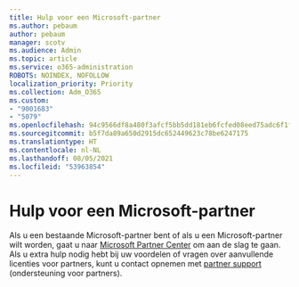 ```yaml
---
title: Hulp voor een Microsoft-partner
ms.author: pebaum
author: pebaum
manager: scotv
ms.audience: Admin
ms.topic: article
ms.service: o365-administration
ROBOTS: NOINDEX, NOFOLLOW
localization_priority: Priority
ms.collection: Adm_O365
ms.custom:
- "9001683"
- "5079"
ms.openlocfilehash: 94c9566df8a480f3afcf5bb5dd181eb6fcfed08eed75adc6f1f06c9df26c4cf8
ms.sourcegitcommit: b5f7da89a650d2915dc652449623c78be6247175
ms.translationtype: HT
ms.contentlocale: nl-NL
ms.lasthandoff: 08/05/2021
ms.locfileid: "53963854"
---
```

# <a name="help-as-a-microsoft-partner"></a>Hulp voor een Microsoft-partner

Als u een bestaande Microsoft-partner bent of als u een Microsoft-partner wilt worden, gaat u naar [Microsoft Partner Center](https://support.microsoft.com/help/4499930/partner-center-overview) om aan de slag te gaan. Als u extra hulp nodig hebt bij uw voordelen of vragen over aanvullende licenties voor partners, kunt u contact opnemen met [partner support](https://aka.ms/partnersupport) (ondersteuning voor partners).
